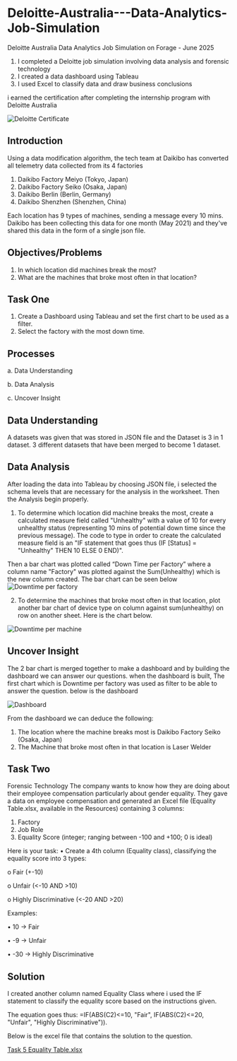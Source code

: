 # Deloitte-Australia---Data-Analytics-Job-Simulation
Deloitte Australia Data Analytics Job Simulation on Forage - June 2025

1. 	I completed a Deloitte job simulation involving data analysis and forensic technology 
2. 	I created a data dashboard using Tableau 
3. 	I used Excel to classify data and draw business conclusions

i earned the certification after completing the internship program with Deloitte Australia

![Deloitte Certificate](https://github.com/user-attachments/assets/361cf8d7-e081-4d1a-9d7d-1abbc0e947b2)

## Introduction
Using a data modification algorithm, the tech team at Daikibo has converted all telemetry data collected from its 4 factories
1. Daikibo Factory Meiyo (Tokyo, Japan)
2. Daikibo Factory Seiko (Osaka, Japan)
3. Daikibo Berlin (Berlin, Germany)
4.  Daikibo Shenzhen (Shenzhen, China)
   
Each location has 9 types of machines, sending a message every 10 mins. Daikibo has been collecting this data for one month (May 2021)
and they've shared this data in the form of a single json file.

## Objectives/Problems
1. In which location did machines break the most?
2. What are the machines that broke most often in that location?

## Task One
1.	Create a Dashboard using Tableau and set the first chart to be used as a filter.
2.	Select the factory with the most down time.

## Processes
a. Data Understanding

b. Data Analysis

c. Uncover Insight

## Data Understanding
A datasets was given that was stored in JSON file and the Dataset is 3 in 1 dataset. 3 different datasets that have been merged to become 1 dataset.

 ## Data Analysis
 After loading the data into Tableau by choosing JSON file, i selected the schema levels that are necessary for the analysis in the worksheet.
 Then the Analysis begin properly.
 1. To determine which location did machine breaks the most, create a calculated measure field called "Unhealthy" with a value of 10 for every unhealthy status (representing 10 mins of potential down time since the previous message). The code to type in order to create the calculated measure field is an "IF statement that goes thus (IF [Status] = "Unhealthy" THEN 10 ELSE 0 END)".

Then a bar chart was plotted called “Down Time per Factory” where a column  name "Factory" was plotted against the Sum(Unhealthy) which is the new column created. The bar chart can be seen below
![Downtime per factory](https://github.com/user-attachments/assets/1ffe33f2-cf40-4ab7-ac90-e128b9030350)


2. To determine the machines that broke most often in that location, plot another bar chart of device type on column against sum(unhealthy) on row on another sheet. Here is the chart below.


![Downtime per machine](https://github.com/user-attachments/assets/9d00f56c-b8f0-4510-bc19-ae2a4012a362)

## Uncover Insight
The 2 bar chart is merged together to make a dashboard and by building the dashboard we can answer our questions. when the dashboard is built, The first chart which is Downtime per factory was used as filter to  be able to answer the question. below is the dashboard

![Dashboard](https://github.com/user-attachments/assets/0ade7057-dd53-4546-b29c-caab92aca327)

From the dashboard we can deduce the following:
1. The location where the machine breaks most is Daikibo Factory Seiko (Osaka, Japan)
2. The Machine that broke most often in that location is Laser Welder

## Task Two

Forensic Technology
The company wants to know how they are doing about their employee compensation particularly about gender equality.
They gave a data on employee compensation and generated an Excel file (Equality Table.xlsx, available in the Resources) containing 3 columns:
1.	Factory
2.	Job Role
3.	Equality Score (integer; ranging between -100 and +100; 0 is ideal)

Here is your task:
•	Create a 4th column (Equality class), classifying the equality score into 3 types:

o	Fair (+-10)

o	Unfair (<-10 AND >10)

o	Highly Discriminative (<-20 AND >20)

Examples:

•	10 → Fair

•	-9 → Unfair

•	-30 → Highly Discriminative

## Solution
I created another column named Equality Class where i used the IF statement to classify the equality score based on the instructions given.

The equation goes thus: =IF(ABS(C2)<=10, "Fair", IF(ABS(C2)<=20, "Unfair", "Highly Discriminative")).

Below is the excel file that contains the solution to the question.

[Task 5 Equality Table.xlsx](https://github.com/user-attachments/files/20798503/Task.5.Equality.Table.xlsx)

